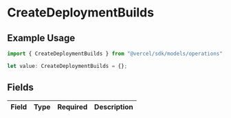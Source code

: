 # CreateDeploymentBuilds

## Example Usage

```typescript
import { CreateDeploymentBuilds } from "@vercel/sdk/models/operations";

let value: CreateDeploymentBuilds = {};
```

## Fields

| Field       | Type        | Required    | Description |
| ----------- | ----------- | ----------- | ----------- |